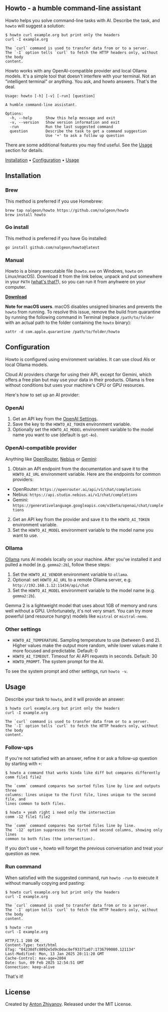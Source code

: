 ## Howto - a humble command-line assistant

Howto helps you solve command-line tasks with AI. Describe the task, and `howto` will suggest a solution:

```text
$ howto curl example.org but print only the headers
curl -I example.org

The `curl` command is used to transfer data from or to a server.
The `-I` option tells `curl` to fetch the HTTP headers only, without the body
content.
```

Howto works with any OpenAI-compatible provider and local Ollama models. It's a simple tool that doesn't interfere with your terminal. Not an "intelligent terminal" or anything. You ask, and howto answers. That's the deal.

```text
Usage: howto [-h] [-v] [-run] [question]

A humble command-line assistant.

Options:
  -h, --help      Show this help message and exit
  -v, --version   Show version information and exit
  -run            Run the last suggested command
  question        Describe the task to get a command suggestion
                  Use '+' to ask a follow up question
```

There are some additional features you may find useful. See the [Usage](#usage) section for details.

[Installation](#installation) • [Configuration](#configuration) • [Usage](#usage)

## Installation

### Brew

This method is preferred if you use Homebrew:

```text
brew tap nalgeon/howto https://github.com/nalgeon/howto
brew install howto
```

### Go install

This method is preferred if you have Go installed:

```text
go install github.com/nalgeon/howto@latest
```

### Manual

Howto is a binary executable file (`howto.exe` on Windows, `howto` on Linux/macOS). Download it from the link below, unpack and put somewhere in your `PATH` ([what's that?](https://gist.github.com/nex3/c395b2f8fd4b02068be37c961301caa7)), so you can run it from anyhwere on your computer.

[**Download**](https://github.com/nalgeon/howto/releases/latest)

**Note for macOS users**. macOS disables unsigned binaries and prevents the `howto` from running. To resolve this issue, remove the build from quarantine by running the following command in Terminal (replace `/path/to/folder` with an actual path to the folder containing the `howto` binary):

```text
xattr -d com.apple.quarantine /path/to/folder/howto
```

## Configuration

Howto is configured using environment variables. It can use cloud AIs or local Ollama models.

Cloud AI providers charge for using their API, except for Gemini, which offers a free plan but may use your data in their products. Ollama is free without conditions but uses your machine's CPU or GPU resources.

Here's how to set up an AI provider:

### OpenAI

1. Get an API key from the [OpenAI Settings](https://platform.openai.com/account/api-keys).
2. Save the key to the `HOWTO_AI_TOKEN` environment variable.
3. Optionally set the `HOWTO_AI_MODEL` environment variable to the model name you want to use (default is `gpt-4o`).

### OpenAI-compatible provider

Anything like [OpenRouter](https://openrouter.ai/docs/), [Nebius](https://docs.nebius.com/studio/inference/api) or [Gemini](https://ai.google.dev/gemini-api/docs/openai):

1. Obtain an API endpoint from the documentation and save it to the `HOWTO_AI_URL` environment variable. Here are the endpoints for common providers:

-   OpenRouter: `https://openrouter.ai/api/v1/chat/completions`
-   Nebius: `https://api.studio.nebius.ai/v1/chat/completions`
-   Gemini: `https://generativelanguage.googleapis.com/v1beta/openai/chat/completions`

2. Get an API key from the provider and save it to the `HOWTO_AI_TOKEN` environment variable.
3. Set the `HOWTO_AI_MODEL` environment variable to the model name you want to use.

### Ollama

[Ollama](https://ollama.com/) runs AI models locally on your machine. After you've installed it and pulled a model (e.g. `gemma2:2b`), follow these steps:

1. Set the `HOWTO_AI_VENDOR` environment variable to `ollama`.
2. Optional: set `HOWTO_AI_URL` to a remote Ollama server, e.g. `http://192.168.1.12:11434/api/chat`
3. Set the `HOWTO_AI_MODEL` environment variable to the model name (e.g. `gemma2:2b`).

Gemma 2 is a lightweight model that uses about 1GB of memory and runs well without a GPU. Unfortunately, it's not very smart. You can try more powerful (and resource hungry) models like `mistral` or `mistral-nemo`.

### Other settings

-   `HOWTO_AI_TEMPERATURE`. Sampling temperature to use (between 0 and 2). Higher values make the output more random, while lower values make it more focused and predictable. Default: 0
-   `HOWTO_AI_TIMEOUT`. Timeout for AI API requests in seconds. Default: 30
-   `HOWTO_PROMPT`. The system prompt for the AI.

To see the system prompt and other settings, run `howto -v`.

## Usage

Describe your task to `howto`, and it will provide an answer:

```text
$ howto curl example.org but print only the headers
curl -I example.org

The `curl` command is used to transfer data from or to a server.
The `-I` option tells `curl` to fetch the HTTP headers only, without the body
content.
```

### Follow-ups

If you're not satisfied with an answer, refine it or ask a follow-up question by starting with `+`:

```text
$ howto a command that works kinda like diff but compares differently
comm file1 file2

The `comm` command compares two sorted files line by line and outputs three
columns: lines unique to the first file, lines unique to the second file, and
lines common to both files.

$ howto + yeah right i need only the intersection
comm -12 file1 file2

The `comm` command compares two sorted files line by line.
The `-12` option suppresses the first and second columns, showing only lines
common to both files (the intersection).
```

If you don't use `+`, howto will forget the previous conversation and treat your question as new.

### Run command

When satisfied with the suggested command, run `howto -run` to execute it without manually copying and pasting:

```text
$ howto curl example.org but print only the headers
curl -I example.org

The `curl` command is used to transfer data from or to a server.
The `-I` option tells `curl` to fetch the HTTP headers only, without the body
content.

$ howto -run
curl -I example.org

HTTP/1.1 200 OK
Content-Type: text/html
ETag: "84238dfc8092e5d9c0dac8ef93371a07:1736799080.121134"
Last-Modified: Mon, 13 Jan 2025 20:11:20 GMT
Cache-Control: max-age=2804
Date: Sun, 09 Feb 2025 12:54:51 GMT
Connection: keep-alive
```

That's it!

## License

Created by [Anton Zhiyanov](https://antonz.org/). Released under the MIT License.
